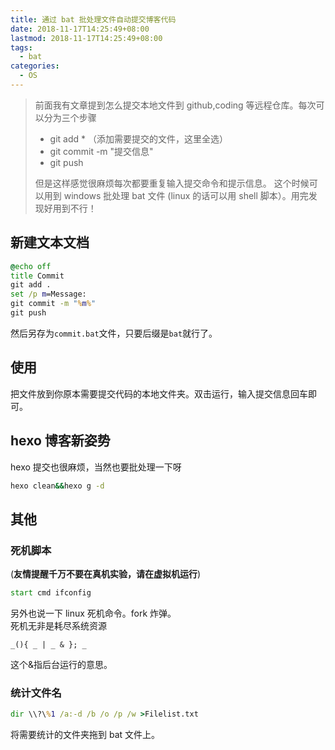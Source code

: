 ```yaml
---
title: 通过 bat 批处理文件自动提交博客代码
date: 2018-11-17T14:25:49+08:00
lastmod: 2018-11-17T14:25:49+08:00
tags:
  - bat
categories:
  - OS
---
```


> 前面我有文章提到怎么提交本地文件到 github,coding 等远程仓库。每次可以分为三个步骤
>
> - git add \* （添加需要提交的文件，这里全选）
> - git commit -m "提交信息"
> - git push
>
> 但是这样感觉很麻烦每次都要重复输入提交命令和提示信息。
> 这个时候可以用到 windows 批处理 bat 文件 (linux 的话可以用 shell 脚本）。用完发现好用到不行！

<!--more-->

## 新建文本文档

```bat
@echo off
title Commit
git add .
set /p m=Message:
git commit -m "%m%"
git push
```

然后另存为`commit.bat`文件，只要后缀是`bat`就行了。

## 使用

把文件放到你原本需要提交代码的本地文件夹。双击运行，输入提交信息回车即可。

## hexo 博客新姿势

hexo 提交也很麻烦，当然也要批处理一下呀

```bat
hexo clean&&hexo g -d
```

## 其他

### 死机脚本

(**友情提醒千万不要在真机实验，请在虚拟机运行**)

```bat
start cmd ifconfig
```

另外也说一下 linux 死机命令。fork 炸弹。  
死机无非是耗尽系统资源

```
_(){ _ | _ & }; _
```

这个&指后台运行的意思。

### 统计文件名

```bat
dir \\?\%1 /a:-d /b /o /p /w >Filelist.txt
```

将需要统计的文件夹拖到 bat 文件上。
